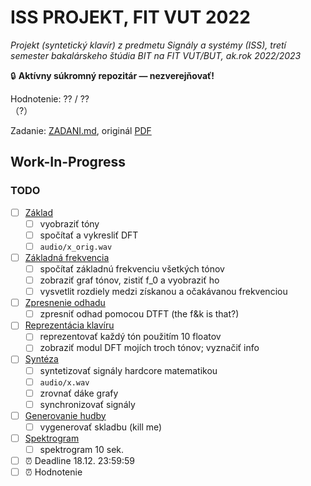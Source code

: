 # ISS PROJEKT, FIT VUT 2022

*Projekt (syntetický klavír) z predmetu Signály a systémy (ISS), tretí semester bakalárskeho štúdia BIT na FIT VUT/BUT, ak.rok 2022/2023*

🔒 **Aktívny súkromný repozitár — nezverejňovať!**

Hodnotenie: ?? / ??<br>（?）

Zadanie: [ZADANI.md](ZADANI.md), originál [PDF](https://www.fit.vutbr.cz/study/courses/ISS/public/proj2022-23/projekt.pdf)

## Work-In-Progress

### TODO

- [ ] [Základ](ZADANI.md#základy-2-body)
  - [ ] vyobraziť tóny
  - [ ] spočítať a vykresliť DFT
  - [ ] `audio/x_orig.wav`
- [ ] [Základná frekvencia](ZADANI.md#určení-základní-frekvence-3-body)
  - [ ] spočítať základnú frekvenciu všetkých tónov
  - [ ] zobraziť graf tónov, zistiť f_0 a vyobraziť ho
  - [ ] vysvetlit rozdiely medzi získanou a očakávanou frekvenciou
- [ ] [Zpresnenie odhadu](ZADANI.md#zpřesnění-odhadu-základní-frekvence-f_0-3-body)
  - [ ] zpresniť odhad pomocou DTFT (the f&k is that?)
- [ ] [Reprezentácia klavíru](ZADANI.md#reprezentace-klavíru-3-body)
  - [ ] reprezentovať každý tón použitím 10 floatov
  - [ ] zobraziť modul DFT mojích troch tónov; vyznačiť info
- [ ] [Syntéza](ZADANI.md#syntéza-tónů-3-body)
  - [ ] syntetizovať signály hardcore matematikou
  - [ ] `audio/x.wav`
  - [ ] zrovnať dáke grafy
  - [ ] synchronizovať signály
- [ ] [Generovanie hudby](ZADANI.md#generování-hudby-3-body)
  - [ ] vygenerovať skladbu (kill me)
- [ ] [Spektrogram](ZADANI.md#spektrogram-1-bod)
  - [ ] spektrogram 10 sek.
- [ ] ⏰ Deadline 18.12. 23:59:59
- [ ] ⏰ Hodnotenie
